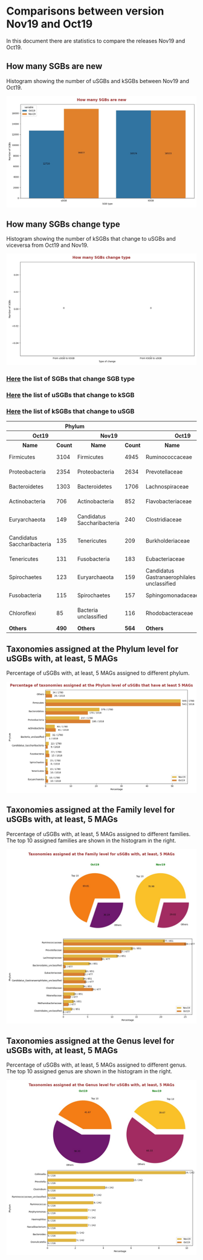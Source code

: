 # Comparisons between version Nov19 and Oct19
In this document there are statistics to compare the releases Nov19 and Oct19.


## How many SGBs are new
Histogram showing the number of uSGBs and kSGBs between Nov19 and Oct19.

![How many SGBs are new](pictures/second_fig1.jpg)


## How many SGBs change type
Histogram showing the number of kSGBs that change to uSGBs and viceversa from Oct19 and Nov19.

![How many SGBs change type](pictures/second_fig2.jpg)


### [Here](pages/df_second_fig2.md) the list of SGBs that change SGB type

### [Here](pages/df_second_fig2_upgrade.md) the list of uSGBs that change to kSGB

### [Here](pages/df_second_fig2_downgrade.md) the list of kSGBs that change to uSGB

<table><tr><th colspan = '4' style = 'text-align: center'>Phylum</th><th colspan = '4' style = 'text-align: center'>Family</th><th colspan = '4' style = 'text-align: center'>Genus</th><th colspan = '4' style = 'text-align: center'>Species</th></tr><tr><th colspan = '2' style = 'text-align: center'>Oct19</th><th colspan = '2' style = 'text-align: center'>Nov19</th><th colspan = '2' style = 'text-align: center'>Oct19</th><th colspan = '2' style = 'text-align: center'>Nov19</th><th colspan = '2' style = 'text-align: center'>Oct19</th><th colspan = '2' style = 'text-align: center'>Nov19</th><th colspan = '2' style = 'text-align: center'>Oct19</th><th colspan = '2' style = 'text-align: center'>Nov19</th></tr><tr><th style = 'text-align: center'>Name</th><th style = 'text-align: center'>Count</th><th style = 'text-align: center'>Name</th><th style = 'text-align: center'>Count</th><th style = 'text-align: center'>Name</th><th style = 'text-align: center'>Count</th><th style = 'text-align: center'>Name</th><th style = 'text-align: center'>Count</th><th style = 'text-align: center'>Name</th><th style = 'text-align: center'>Count</th><th style = 'text-align: center'>Name</th><th style = 'text-align: center'>Count</th><th style = 'text-align: center'>Name</th><th style = 'text-align: center'>Count</th><th style = 'text-align: center'>Name</th><th style = 'text-align: center'>Count</th></tr><tr><td>Firmicutes</td><td>3104</td><td>Firmicutes</td><td>4945</td><td>Ruminococcaceae</td><td>363</td><td>Ruminococcaceae</td><td>492</td><td>Collinsella</td><td>331</td><td>Collinsella</td><td>334</td><td>Rhizobiales bacterium</td><td>81</td><td>Rhizobiales bacterium</td><td>81</td></tr><tr><td>Proteobacteria</td><td>2354</td><td>Proteobacteria</td><td>2634</td><td>Prevotellaceae</td><td>189</td><td>Prevotellaceae</td><td>324</td><td>Streptococcus</td><td>102</td><td>Streptococcus</td><td>102</td><td>Pseudomonas fluorescens</td><td>47</td><td>Pseudomonas fluorescens</td><td>47</td></tr><tr><td>Bacteroidetes</td><td>1303</td><td>Bacteroidetes</td><td>1706</td><td>Lachnospiraceae</td><td>136</td><td>Lachnospiraceae</td><td>243</td><td>Prevotella</td><td>58</td><td>Prevotella</td><td>61</td><td>Streptococcus mitis</td><td>34</td><td>Streptococcus mitis</td><td>34</td></tr><tr><td>Actinobacteria</td><td>706</td><td>Actinobacteria</td><td>852</td><td>Flavobacteriaceae</td><td>113</td><td>Clostridiales unclassified</td><td>138</td><td>Campylobacter</td><td>57</td><td>Campylobacter</td><td>57</td><td>Pseudomonas viridiflava</td><td>30</td><td>Pseudomonas viridiflava</td><td>30</td></tr><tr><td>Euryarchaeota</td><td>149</td><td>Candidatus Saccharibacteria</td><td>240</td><td>Clostridiaceae</td><td>87</td><td>Bacteroidales unclassified</td><td>128</td><td>Haemophilus</td><td>54</td><td>Haemophilus</td><td>54</td><td>Candidatus Hodgkinia cicadicola</td><td>26</td><td>Candidatus Hodgkinia cicadicola</td><td>26</td></tr><tr><td>Candidatus Saccharibacteria</td><td>135</td><td>Tenericutes</td><td>209</td><td>Burkholderiaceae</td><td>72</td><td>Candidatus Gastranaerophilales unclassified</td><td>124</td><td>Faecalibacterium</td><td>39</td><td>Faecalibacterium</td><td>39</td><td>Stenotrophomonas maltophilia</td><td>26</td><td>Stenotrophomonas maltophilia</td><td>26</td></tr><tr><td>Tenericutes</td><td>131</td><td>Fusobacteria</td><td>183</td><td>Eubacteriaceae</td><td>62</td><td>Flavobacteriaceae</td><td>113</td><td>Clostridium</td><td>35</td><td>Ruminococcus</td><td>38</td><td>Prochlorococcus marinus</td><td>21</td><td>Prochlorococcus marinus</td><td>21</td></tr><tr><td>Spirochaetes</td><td>123</td><td>Euryarchaeota</td><td>159</td><td>Candidatus Gastranaerophilales unclassified</td><td>58</td><td>Eubacteriaceae</td><td>101</td><td>Candidatus Saccharibacteria unclassified</td><td>34</td><td>Clostridium</td><td>36</td><td>Pseudomonas putida</td><td>21</td><td>Pseudomonas putida</td><td>21</td></tr><tr><td>Fusobacteria</td><td>115</td><td>Spirochaetes</td><td>157</td><td>Sphingomonadaceae</td><td>56</td><td>Clostridiaceae</td><td>96</td><td>Ruminococcus</td><td>34</td><td>Bacteroides</td><td>34</td><td>Pseudomonas stutzeri</td><td>20</td><td>Pseudomonas stutzeri</td><td>20</td></tr><tr><td>Chloroflexi</td><td>85</td><td>Bacteria unclassified</td><td>116</td><td>Rhodobacteraceae</td><td>52</td><td>Methanobacteriaceae</td><td>77</td><td>Bacteroides</td><td>33</td><td>Candidatus Saccharibacteria unclassified</td><td>34</td><td>Streptococcus oralis</td><td>19</td><td>Streptococcus oralis</td><td>19</td></tr><tr style = 'font-weight: bold'><td>Others</td><td>490</td><td>Others</td><td>564</td><td>Others</td><td>1239</td><td>Others</td><td>1541</td><td>Others</td><td>821</td><td>Others</td><td>891</td><td>Others</td><td>16204</td><td>Others</td><td>16208</td></tr></table>

## Taxonomies assigned at the Phylum level for uSGBs with, at least, 5 MAGs
Percentage of uSGBs with, at least, 5 MAGs assigned to different phylum.

![Percentage of taxonomies assigned at the Phylum level of uSGBs that have at least 5 MAGs](pictures/second_fig3.jpg)


## Taxonomies assigned at the Family level for uSGBs with, at least, 5 MAGs
Percentage of uSGBs with, at least, 5 MAGs assigned to different families. The top 10 assigned families are shown in the histogram in the right.

![Taxonomies assigned at the Family level for uSGBs with, at least, 5 MAGs](pictures/second_fig4.jpg)


## Taxonomies assigned at the Genus level for uSGBs with, at least, 5 MAGs
Percentage of uSGBs with, at least, 5 MAGs assigned to different genus. The top 10 assigned genus are shown in the histogram in the right.

![Taxonomies assigned at the Genus level for uSGBs with, at least, 5 MAGs](pictures/second_fig5.jpg)


